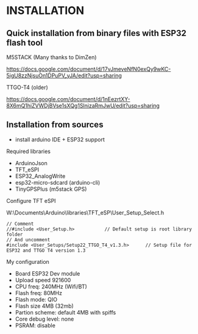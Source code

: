 # INSTALLATION

## Quick installation from binary files with ESP32 flash tool

M5STACK (Many thanks to DimZen)

https://docs.google.com/document/d/17vJmeveNfN0exQy9wKC-5igU8zzNjsuOn1DPuPV_yJA/edit?usp=sharing

TTGO-T4 (older)

https://docs.google.com/document/d/1nEezrtXY-8X6mQ1hiZVWDjBVse1sXQg1SlnizaRmJwU/edit?usp=sharing

## Installation from sources
- install arduino IDE + ESP32 support

Required libraries

- ArduinoJson
- TFT_eSPI
- ESP32_AnalogWrite
- esp32-micro-sdcard (arduino-cli)
- TinyGPSPlus (m5stack GPS)

Configure TFT eSPI

W:\Documents\Arduino\libraries\TFT_eSP\User_Setup_Select.h  
```  
// Comment
//#include <User_Setup.h>           // Default setup is root library folder
// And uncomment
#include <User_Setups/Setup22_TTGO_T4_v1.3.h>      // Setup file for ESP32 and TTGO T4 version 1.3
```  
My configuration
- Board ESP32 Dev module
- Upload speed 921600
- CPU freq: 240MHz (Wifi/BT)
- Flash freq: 80MHz
- Flash mode: QIO
- Flash size 4MB (32mb)
- Partion scheme: default 4MB with spiffs
- Core debug level: none
- PSRAM: disable
